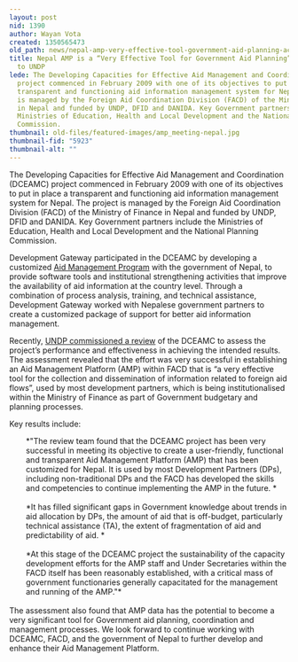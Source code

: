 ```yaml
---
layout: post
nid: 1390
author: Wayan Vota
created: 1350565473
old_path: news/nepal-amp-very-effective-tool-government-aid-planning-according-undp
title: Nepal AMP is a “Very Effective Tool for Government Aid Planning” According
  to UNDP
lede: The Developing Capacities for Effective Aid Management and Coordination (DCEAMC)
  project commenced in February 2009 with one of its objectives to put in place a
  transparent and functioning aid information management system for Nepal. The project
  is managed by the Foreign Aid Coordination Division (FACD) of the Ministry of Finance
  in Nepal and funded by UNDP, DFID and DANIDA. Key Government partners include the
  Ministries of Education, Health and Local Development and the National Planning
  Commission.
thumbnail: old-files/featured-images/amp_meeting-nepal.jpg
thumbnail-fid: "5923"
thumbnail-alt: ""
---
```


The Developing Capacities for Effective Aid Management and Coordination (DCEAMC) project commenced in February 2009 with one of its objectives to put in place a transparent and functioning aid information management system for Nepal. The project is managed by the Foreign Aid Coordination Division (FACD) of the Ministry of Finance in Nepal and funded by UNDP, DFID and DANIDA. Key Government partners include the Ministries of Education, Health and Local Development and the National Planning Commission.

Development Gateway participated in the DCEAMC by developing a customized [Aid Management Program](/programs/aid-management-program) with the government of Nepal, to provide software tools and institutional strengthening activities that improve the availability of aid information at the country level. Through a combination of process analysis, training, and technical assistance, Development Gateway worked with Nepalese government partners to create a customized package of support for better aid information management.

Recently, [UNDP commissioned a review](http://undp.org.np/uploads/publication/Review%20of%20DCEAMC%20Project%20July%202012%20final_20120813050041.pdf) of the DCEAMC to assess the project’s performance and effectiveness in achieving the intended results. The assessment revealed that the effort was very successful in establishing an Aid Management Platform (AMP) within FACD that is “a very effective tool for the collection and dissemination of information related to foreign aid flows”, used by most development partners, which is being institutionalised within the Ministry of Finance as part of Government budgetary and planning processes.

Key results include:

<div style="padding-left:30px;">*"The review team found that the DCEAMC project has been very successful in meeting its objective to create a user-friendly, functional and transparent Aid Management Platform (AMP) that has been customized for Nepal. It is used by most Development Partners (DPs), including non-traditional DPs and the FACD has developed the skills and competencies to continue implementing the AMP in the future. *</div><div style="padding-left:30px;"> </div><div style="padding-left:30px;">*It has filled significant gaps in Government knowledge about trends in aid allocation by DPs, the amount of aid that is off-budget, particularly technical assistance (TA), the extent of fragmentation of aid and predictability of aid. *</div><div style="padding-left:30px;"> </div><div style="padding-left:30px;">*At this stage of the DCEAMC project the sustainability of the capacity development efforts for the AMP staff and Under Secretaries within the FACD itself has been reasonably established, with a critical mass of government functionaries generally capacitated for the management and running of the AMP."*</div><div> </div><div>The assessment also found that AMP data has the potential to become a very significant tool for Government aid planning, coordination and management processes. We look forward to continue working with DCEAMC, FACD, and the government of Nepal to further develop and enhance their Aid Management Platform.</div>
